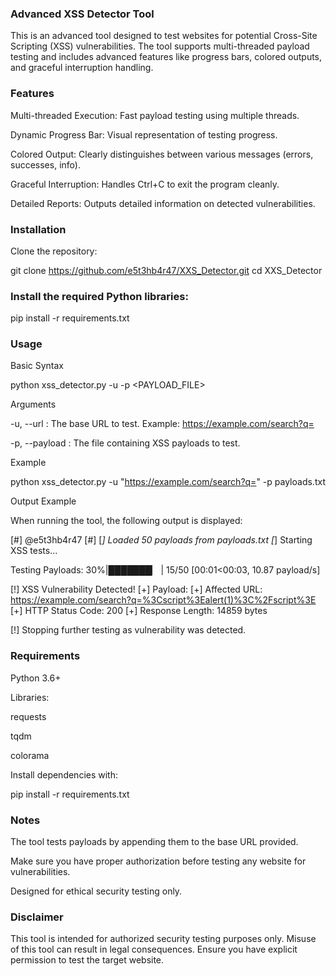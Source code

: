 ### Advanced XSS Detector Tool

This is an advanced tool designed to test websites for potential Cross-Site Scripting (XSS) vulnerabilities. The tool supports multi-threaded payload testing and includes advanced features like progress bars, colored outputs, and graceful interruption handling.

### Features

Multi-threaded Execution: Fast payload testing using multiple threads.

Dynamic Progress Bar: Visual representation of testing progress.

Colored Output: Clearly distinguishes between various messages (errors, successes, info).

Graceful Interruption: Handles Ctrl+C to exit the program cleanly.

Detailed Reports: Outputs detailed information on detected vulnerabilities.

### Installation

Clone the repository:

git clone https://github.com/e5t3hb4r47/XXS_Detector.git
cd XXS_Detector

### Install the required Python libraries:

pip install -r requirements.txt

### Usage

Basic Syntax

python xss_detector.py -u <URL> -p <PAYLOAD_FILE>

Arguments

-u, --url : The base URL to test. Example: https://example.com/search?q=

-p, --payload : The file containing XSS payloads to test.

Example

python xss_detector.py -u "https://example.com/search?q=" -p payloads.txt

Output Example

When running the tool, the following output is displayed:

[#] @e5t3hb4r47 [#]
[*] Loaded 50 payloads from payloads.txt
[*] Starting XSS tests...

Testing Payloads:  30%|███████▏            | 15/50 [00:01<00:03, 10.87 payload/s]

[!] XSS Vulnerability Detected!
    [+] Payload: <script>alert(1)</script>
    [+] Affected URL: https://example.com/search?q=%3Cscript%3Ealert(1)%3C%2Fscript%3E
    [+] HTTP Status Code: 200
    [+] Response Length: 14859 bytes

[!] Stopping further testing as vulnerability was detected.

### Requirements

Python 3.6+

Libraries:

requests

tqdm

colorama

Install dependencies with:

pip install -r requirements.txt

### Notes

The tool tests payloads by appending them to the base URL provided.

Make sure you have proper authorization before testing any website for vulnerabilities.

Designed for ethical security testing only.

### Disclaimer

This tool is intended for authorized security testing purposes only. Misuse of this tool can result in legal consequences. Ensure you have explicit permission to test the target website.

